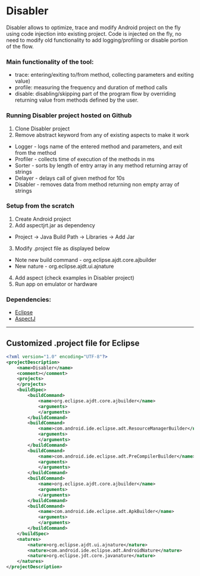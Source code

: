 Disabler
========

Disabler allows to optimize, trace and modify Android project on the fly using code injection into existing project. 
Code is injected on the fly, no need to modify old functionality to add logging/profiling or disable portion of the flow.

### Main functionality of the tool:

   - trace: entering/exiting to/from method, collecting parameters and exiting value)
   - profile: measuring the frequency and duration of method calls
   - disable: disabling/skipping part of the program flow by overriding returning value from methods defined by the user.

### Running Disabler project hosted on Github

1. Clone Disabler project
2. Remove abstract keyword from any of existing aspects to make it work
 * Logger - logs name of the entered method and parameters, and exit from the method
 * Profiler - collects time of execution of the methods in ms
 * Sorter - sorts by length of entry array in any method returning array of strings 
 * Delayer - delays call of given method for 10s
 * Disabler - removes data from method returning non empty array of strings

### Setup from the scratch

1. Create Android project
2. Add aspectjrt.jar as dependency
 * Project -> Java Build Path -> Libraries -> Add Jar
3. Modify .project file as displayed below
 * Note new build command - org.eclipse.ajdt.core.ajbuilder
 * New nature - org.eclipse.ajdt.ui.ajnature
4. Add aspect (check examples in Disabler project)
5. Run app on emulator or hardware 

### Dependencies:

* [Eclipse](http://www.eclipse.org/)
* [AspectJ](http://www.eclipse.org/aspectj/)

---

Customized .project file for Eclipse
-
```xml
<?xml version="1.0" encoding="UTF-8"?>
<projectDescription>
    <name>Disabler</name>
    <comment></comment>
    <projects>
    </projects>
    <buildSpec>
        <buildCommand>
            <name>org.eclipse.ajdt.core.ajbuilder</name>
            <arguments>
            </arguments>
        </buildCommand>
        <buildCommand>
            <name>com.android.ide.eclipse.adt.ResourceManagerBuilder</name>
            <arguments>
            </arguments>
        </buildCommand>
        <buildCommand>
            <name>com.android.ide.eclipse.adt.PreCompilerBuilder</name>
            <arguments>
            </arguments>
        </buildCommand>
        <buildCommand>
            <name>org.eclipse.ajdt.core.ajbuilder</name>
            <arguments>
            </arguments>
        </buildCommand>
        <buildCommand>
            <name>com.android.ide.eclipse.adt.ApkBuilder</name>
            <arguments>
            </arguments>
        </buildCommand>
    </buildSpec>
    <natures>
        <nature>org.eclipse.ajdt.ui.ajnature</nature>
        <nature>com.android.ide.eclipse.adt.AndroidNature</nature>
        <nature>org.eclipse.jdt.core.javanature</nature>
    </natures>
</projectDescription>
```